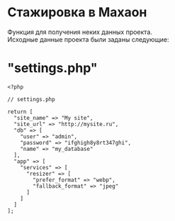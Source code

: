 # Стажировка в Махаон
Функция для получения неких данных проекта. <br>
Исходные данные проекта были заданы следующие: 
# "settings.php" <br>
```
<?php

// settings.php

return [
  "site_name" => "My site",
  "site_url" => "http://mysite.ru",
  "db" => [
    "user" => "admin",
    "password" => "ifghigh8y8rt347ghi",
    "name" => "my_database"
  ],
  "app" => [
    "services" => [
      "resizer" => [
        "prefer_format" => "webp",
        "fallback_format" => "jpeg"
      ]
    ]
  ]
];
```
